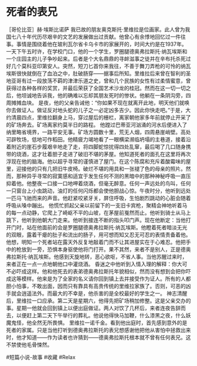 # 死者的表兄
［哥伦比亚］赫·埃斯比诺萨
我已故的朋友奥克斯托·里维拉是位画家。此人曾为我国七八十年代历尽艰辛的文艺的发展做出过贡献。他曾心有余悸地回忆过一件往事。事情是围绕着他在玻利瓦尔省卡乌卡市的家展开的，时间大约是在1937年。 一天下午五时许，在学校门口，他的一个学生，罗圈腿德奥弗拉斯托·纳瓦埃斯和一个庄园主的儿子争吵起来。后者是个大名鼎鼎的寻衅滋事之徒并在辛布托杀死过好几个莫科亚印第安人。突然，短刀匕首你来我往，不善于舞刀弄枪的可怜的纳瓦埃斯很快就倒在了血泊之中，肚破肠穿——据事后所知。里维拉后来曾在智利的圣地亚哥有过一段放荡不羁的津津乐道之史，曾和几个民族的女性有过柔情蜜意，曾获得过各种各样的奖赏，并最后荣获了全国艺术沙龙的桂冠。然而在这一切一切之后，他坦诚地告诉我，他的确难以忘却其朋友死时的惨状。他躺在一条阴沟旁，四周摊摊血块。 是夜，他的父亲告诫他：“你如果不现在就离开此地，明天他们就唤你去做证人。做证反对地头蛇的儿子之一必定凶多吉少。因此你快走吧。”于是，大约清晨四点，里维拉翻身上马，穿过屋后的栅栏，离家朝他家多年前就停止开采了的矿场奔去。矿场离家约莫半日的路程。 他蹚过巴蒂亚河汹涌的河水后便进入了纳里略省境界，一路平安无事。矿场方圆数十里，荒无人烟，四周悬崖峭壁。高处可辟牧场，低地可作稻田。他精疲力竭地看了一眼横梁濒临坍塌的主巷道，接着沿着附近的崖石步履艰辛地走了走，将四脚蛇惊扰得四处乱窜，最后喝了几口随身携带的烧酒，这才壮着胆子走进了破旧不堪的茅屋。他知道死者的面孔在这里将再次浮现在他的脑海。他以超乎寻常的谨慎进了屋门。在这个陈腐和充斥着酸霉味的屋里，迎接他的只有几把旧牛皮椅。破烂不堪的用具和一张褪了色的母亲的照片。然而，那种异乎寻常的寂寞感和适宜于发生任何不测的黑暗中的那种神秘呼吸一直压抑着他。他整夜一口接一口地呷着烧酒，但毫无醉意。任何一声远处的鸟叫，任何一只窗台上小虫跳动，油灯的任何闪烁都会使他胆战心惊。午夜时分，他听到远处一匹马飞驰而来的声音。他赶紧咬紧牙关，屏住呼吸，生怕剧烈跳动的心脏会随着呼吸从嗓中蹦出。 他慌忙抓起父亲以前留下的一支旧卡宾枪，聚精会神地听着马的每一点动静，它爬上了崎岖不平的山坡，在茅屋前戛然而止。他听到骑士从马上跳下，他听到他朝大门走来。他听到接连不断的指头叩门声。现在他断定：当他打开门时，站在他面前的会是罗圈腿德奥弗拉斯托·纳瓦埃斯。他瞪着死者暗淡无光的双眼，露着干瘪的肚子和流出的肠子，用可想而知又忍无可忍的表情责备着他。他想，明知一个死者站在露天外反复地敲着门而不让其进屋实在于心难忍。他把手中的枪放到一旁，恐惧本身驱使他将门打开。果不其然，来者不是别人，正是德奥弗拉斯托·纳瓦埃斯。他感到天旋地转，恶心欲呕，不省人事。当他苏醒过来时，来者正在一点一点地朝他口中灌烧酒。 昏迷之中他听到入情入理的解释：你大可不必吓成这样。他和他死去的表弟德奥弗拉斯托年貌相似，然而没有想到会把你吓成这等模样。他来是为了全家的名义请你回到镇上去并接受作为证人。所有的人都胆小怕事，不敢出面，因而只有靠具有高贵传统的里维拉家族了。否则，可恶的凶手就会逍遥法外。而最大的不幸是，他杀害的是全校最好的学生之一。 神志清醒后，里维拉一口应承。第二天是星期六，他得先把矿场稍加修整。这是父亲交办的事。星期一他就会回到镇上以便出庭做证。两人对饮了几杯后，来者连夜告辞而去，以便赶上第二天下午举行的葬礼。他说他得快马加鞭，什么漆黑之夜，什么妖魔鬼怪，他全然无所畏惧。 里维拉一诺千金。看到他出庭时，首先感到意外的是死者的家属。只是当他打听到德奥弗拉斯托的表兄想感谢他把他从害怕中拯救出来时，他才知道——作为读者也许猜到——德奥弗拉斯托根本就不曾有任何表兄。这不禁使他毛骨悚然。

#短篇小说-故事 #收藏 #Relax